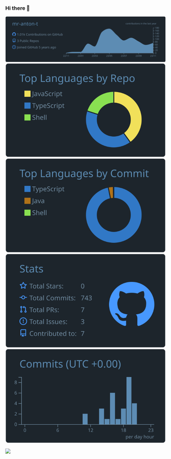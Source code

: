 ### Hi there 👋


![](https://raw.githubusercontent.com/mr-anton-t/mr-anton-t/main/profile-summary-card-output/city_lights/0-profile-details.svg)
![](https://raw.githubusercontent.com/mr-anton-t/mr-anton-t/main/profile-summary-card-output/city_lights/1-repos-per-language.svg)
![](https://raw.githubusercontent.com/mr-anton-t/mr-anton-t/main/profile-summary-card-output/city_lights/2-most-commit-language.svg)
![](https://raw.githubusercontent.com/mr-anton-t/mr-anton-t/main/profile-summary-card-output/city_lights/3-stats.svg)
![](https://raw.githubusercontent.com/mr-anton-t/mr-anton-t/main/profile-summary-card-output/city_lights/4-productive-time.svg)


<!--
**mr-anton-t/mr-anton-t** is a ✨ _special_ ✨ repository because its `README.md` (this file) appears on your GitHub profile.

Here are some ideas to get you started:

- 🔭 I’m currently working on ...
- 🌱 I’m currently learning ...
- 👯 I’m looking to collaborate on ...
- 🤔 I’m looking for help with ...
- 💬 Ask me about ...
- 📫 How to reach me: ...
- 😄 Pronouns: ...
- ⚡ Fun fact: ...
-->


![](https://komarev.com/ghpvc/?username=mr-anton-t&color=lightgrey&style=flat-square)
